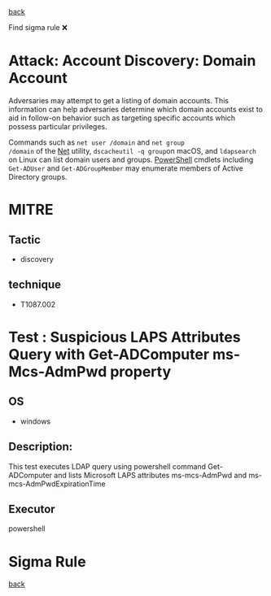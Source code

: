 
[back](../index.md)

Find sigma rule :x: 

# Attack: Account Discovery: Domain Account 

Adversaries may attempt to get a listing of domain accounts. This information can help adversaries determine which domain accounts exist to aid in follow-on behavior such as targeting specific accounts which possess particular privileges.

Commands such as <code>net user /domain</code> and <code>net group /domain</code> of the [Net](https://attack.mitre.org/software/S0039) utility, <code>dscacheutil -q group</code>on macOS, and <code>ldapsearch</code> on Linux can list domain users and groups. [PowerShell](https://attack.mitre.org/techniques/T1059/001) cmdlets including <code>Get-ADUser</code> and <code>Get-ADGroupMember</code> may enumerate members of Active Directory groups.  

# MITRE
## Tactic
  - discovery


## technique
  - T1087.002


# Test : Suspicious LAPS Attributes Query with Get-ADComputer ms-Mcs-AdmPwd property
## OS
  - windows


## Description:
This test executes LDAP query using powershell command Get-ADComputer and lists Microsoft LAPS attributes ms-mcs-AdmPwd and ms-mcs-AdmPwdExpirationTime

## Executor
powershell

# Sigma Rule


[back](../index.md)
